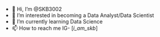 - 👋 Hi, I’m @SKB3002
- 👀 I’m interested in becoming a Data Analyst/Data Scientist
- 🌱 I’m currently learning Data Science
- 📫 How to reach me IG- [_i_am_skb_]


<!---
SKB3002/SKB3002 is a ✨ special ✨ repository because its `README.md` (this file) appears on your GitHub profile.
You can click the Preview link to take a look at your changes.
--->
